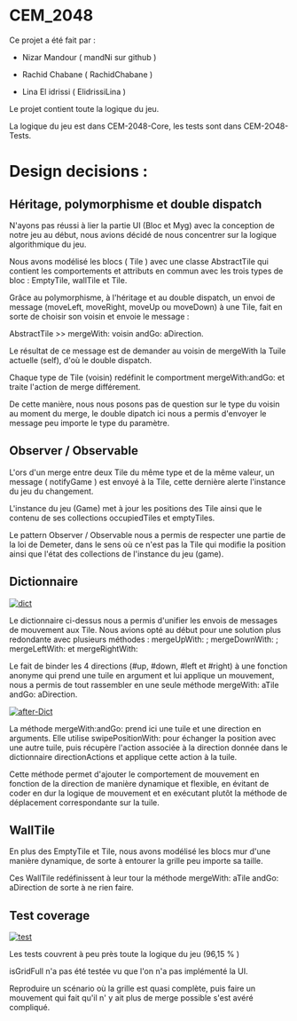 # CEM_2048

Ce projet a été fait par : 

- Nizar Mandour ( mandNi sur github )

- Rachid Chabane ( RachidChabane )

- Lina El idrissi ( ElidrissiLina ) 


Le projet contient toute la logique du jeu.

La logique du jeu est dans CEM-2048-Core, les tests sont dans CEM-2O48-Tests.


# Design decisions :

## Héritage, polymorphisme et double dispatch 

N'ayons pas réussi à lier la partie UI (Bloc et Myg) avec la conception de notre jeu au début, nous avions décidé de nous concentrer sur la logique algorithmique du jeu.

Nous avons modélisé les blocs ( Tile ) avec une classe AbstractTile qui contient les comportements et attributs en commun avec les trois types de bloc : EmptyTile, wallTile et Tile.

Grâce au polymorphisme, à l'héritage et au double dispatch, un envoi de message (moveLeft, moveRight, moveUp ou moveDown) à une Tile, fait en sorte de choisir son voisin et envoie le message : 

AbstractTile >>  mergeWith: voisin andGo: aDirection.

Le résultat de ce message est de demander au voisin de mergeWith la Tuile actuelle (self), d'où le double dispatch.

Chaque type de Tile (voisin) redéfinit le comportment mergeWith:andGo: et traite l'action de merge différement.

De cette manière, nous nous posons pas de question sur le type du voisin au moment du merge, le double dipatch ici nous a permis d'envoyer le message peu importe le type du paramètre.

## Observer / Observable

L'ors d'un merge entre deux Tile du même type et de la même valeur, un message ( notifyGame ) est envoyé à la Tile, cette dernière alerte l'instance du jeu du changement.

L'instance du jeu (Game) met à jour les positions des Tile ainsi que le contenu de ses collections occupiedTiles et emptyTiles.

Le pattern Observer / Observable nous a permis de respecter une partie de la loi de Demeter, dans le sens où ce n'est pas la Tile qui modifie la position ainsi que l'état des collections de l'instance du jeu (game).


## Dictionnaire 

<a href="https://ibb.co/prwk0sm"><img src="https://i.ibb.co/R4bJvM5/dict.png" alt="dict" border="0" /></a>

Le dictionnaire ci-dessus nous a permis d'unifier les envois de messages de mouvement aux Tile. Nous avions opté au début pour une solution plus redondante avec plusieurs méthodes : mergeUpWith: ; mergeDownWith: ; mergeLeftWith: et mergeRightWith:

Le fait de binder les 4 directions (#up, #down, #left et #right) à une fonction anonyme qui prend une tuile en argument et lui applique un mouvement, nous a permis de tout rassembler en une seule méthode mergeWith: aTile andGo: aDirection.

<a href="https://imgbb.com/"><img src="https://i.ibb.co/BVytvjJ/after-Dict.png" alt="after-Dict" border="0" /></a>

La méthode mergeWith:andGo: prend ici une tuile et une direction en arguments. Elle utilise swipePositionWith: pour échanger la position avec une autre tuile, puis récupère l'action associée à la direction donnée dans le dictionnaire directionActions et applique cette action à la tuile.

Cette méthode permet d'ajouter le comportement de mouvement en fonction de la direction de manière dynamique et flexible, en évitant de coder en dur la logique de mouvement et en exécutant plutôt la méthode de déplacement correspondante sur la tuile.

## WallTile

En plus des EmptyTile et Tile, nous avons modélisé les blocs mur d'une manière dynamique, de sorte à entourer la grille peu importe sa taille. 

Ces WallTile redéfinissent à leur tour la méthode mergeWith: aTile andGo: aDirection de sorte à ne rien faire.

## Test coverage

<a href="https://imgbb.com/"><img src="https://i.ibb.co/FWFyG5c/test.png" alt="test" border="0" /></a>

Les tests couvrent à peu près toute la logique du jeu (96,15 % )

isGridFull n'a pas été testée vu que l'on n'a pas implémenté la UI. 
    
Reproduire un scénario où la grille est quasi complète, puis faire un mouvement qui fait qu'il n' y ait plus de merge possible s'est avéré compliqué.






